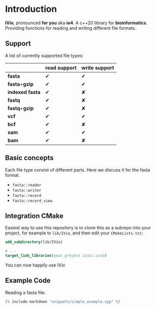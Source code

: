 # Introduction

**IVio**, pronounced **for you** aka **io4**.
A c++20 library for **bioinformatics**. Providing functions for reading and writing different file formats.

## Support

A list of currently supported file types:

|                   | read support | write support |
|-------------------|--------------|---------------|
| **fasta**         |  ✔           | ✔             |
| **fasta**+**gzip**|  ✔           | ✔             |
| **indexed fasta** |  ✔           | ✘             |
| **fastq**         |  ✔           | ✘             |
| **fastq**+**gzip**|  ✔           | ✘             |
| **vcf**           |  ✔           | ✔             |
| **bcf**           |  ✔           | ✘             |
| **sam**           |  ✔           | ✔             |
| **bam**           |  ✔           | ✘             |


## Basic concepts

Each file type consist of different parts. Here we discuss it for the fasta format.

 - `fasta::reader`
 - `fasta::writer`
 - `fasta::record`
 - `fasta::record_view`

## Integration CMake
Easiest way to use this repository is to clone this as a subrepo into your project, for example to
`lib/IVio`, and then edit your `CMakeLists.txt`:

```cmake
add_subdirectory(lib/IVio)

# ...
target_link_libraries(your_project ivio::ivio)
```

You can now happily use IVio


## Example Code
Reading a fasta file:
```c++
{% include-markdown "snippets/simple_example.cpp" %}
```
